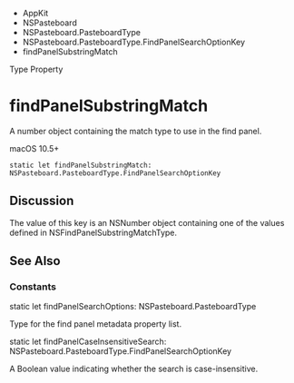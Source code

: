 

- AppKit
- NSPasteboard
- NSPasteboard.PasteboardType
- NSPasteboard.PasteboardType.FindPanelSearchOptionKey
-  findPanelSubstringMatch 

Type Property

# findPanelSubstringMatch

A number object containing the match type to use in the find panel.

macOS 10.5+

``` source
static let findPanelSubstringMatch: NSPasteboard.PasteboardType.FindPanelSearchOptionKey
```

## Discussion

The value of this key is an NSNumber object containing one of the values defined in NSFindPanelSubstringMatchType.

## See Also

### Constants

static let findPanelSearchOptions: NSPasteboard.PasteboardType

Type for the find panel metadata property list.

static let findPanelCaseInsensitiveSearch: NSPasteboard.PasteboardType.FindPanelSearchOptionKey

A Boolean value indicating whether the search is case-insensitive.

